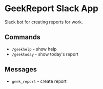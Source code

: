 # GeekReport Slack App

Slack bot for creating reports for work.

## Commands

- `/geekhelp` - show help
- `/geektoday` - show today's report

## Messages

- `geek_report` - create report
